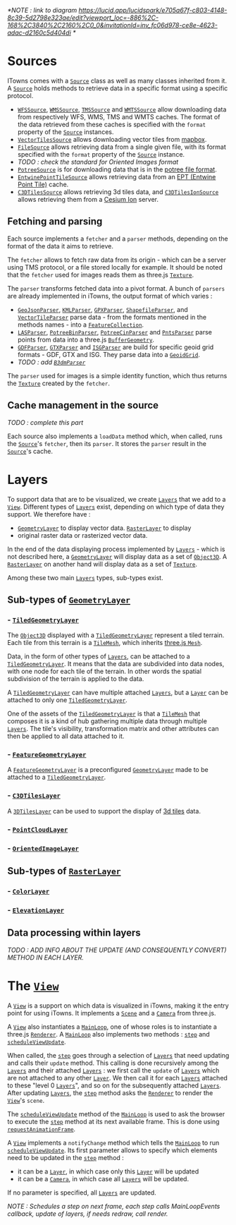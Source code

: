 _*NOTE : link to diagram
https://lucid.app/lucidspark/e705a67f-c803-4148-8c39-5d2798e323ae/edit?viewport_loc=-886%2C-168%2C3840%2C2160%2C0_0&invitationId=inv_fc06d978-ce8e-4623-adac-d2160c5d404di *_


# Sources

ITowns comes with a [`Source`]() class as well as many  classes
inherited from it. A [`Source`]() holds methods to retrieve data in a specific
format using a specific protocol.

- [`WFSSource`](), [`WMSSource`](), [`TMSSource`]() and [`WMTSSource`]() allow
	downloading data from respectively WFS, WMS, TMS and WMTS caches. The format
	of the data retrieved from these caches is specified with the `format`
	property of the [`Source`]() instances.
- [`VectorTilesSource`]() allows downloading vector tiles from [mapbox]().
- [`FileSource`]() allows retrieving data from a single given file, with its
	format specified with the `format` property of the [`Source`]() instance.
- _TODO : check the standard for Oriented Images format_
- [`PotreeSource`]() is for downloading data that is in the [potree file
	format](https://github.com/PropellerAero/potree-propeller-private/blob/master/docs/file_format.md).
- [`EntwinePointTileSource`]() allows retrieving data from an [EPT (Entwine
	Point Tile)]() cache.
- [`C3DTilesSource`]() allows retrieving 3d tiles data, and
	[`C3DTilesIonSource`]() allows retrieving them from a [Cesium Ion]() server.

## Fetching and parsing

Each source implements a `fetcher` and a `parser` methods, depending on the
format of the data it aims to retrieve.

The `fetcher` allows to fetch raw data from its origin - which can be a server
using TMS protocol, or a file stored locally for example. It should be noted
that the `fetcher` used for images reads them as three.js [`Texture`]().

The `parser` transforms fetched data into a pivot format. A bunch of `parsers`
are already implemented in iTowns, the output format of which varies :

- [`GeoJsonParser`](), [`KMLParser`](), [`GPXParser`](), [`ShapefileParser`](),
	and [`VectorTileParser`]() parse data - from the formats mentioned in the
	methods names - into a [`FeatureCollection`]().
- [`LASParser`](), [`PotreeBinParser`](), [`PotreeCinParser`]() and
	[`PntsParser`]() parse points from data into a three.js
	[`BufferGeometry`]().
- [`GDFParser`](), [`GTXParser`]() and [`ISGParser`]() are build for specific
	geoid grid formats - GDF, GTX and ISG. They parse data into a
	[`GeoidGrid`]().
- _*TODO : add [`B3dmParser`]()*_

The `parser` used for images is a simple identity function, which thus returns the
[`Texture`]() created by the `fetcher`.

## Cache management in the source

_*TODO : complete this part*_

Each source also implements a `loadData` method which, when called, runs the
[`Source`]()'s `fetcher`, then its `parser`. It stores the `parser` result in
the [`Source`]()'s cache.


# Layers

To support data that are to be visualized, we create [`Layers`]() that we add to
a [`View`](). Different types of [`Layers`]() exist, depending on which type of
data they support. We therefore have :
- [`GeometryLayer`]() to display vector data.  [`RasterLayer`]() to display
- original raster data or rasterized vector data.

In the end of the data displaying process implemented by [`Layers`]() - which is
not described here, a [`GeometryLayer`]() will display data as a set of
[`Object3D`](). A [`RasterLayer`]() on another hand will display data
as a set of [`Texture`]().

Among these two main [`Layers`]() types, sub-types exist.

## Sub-types of [`GeometryLayer`]()

### - [`TiledGeometryLayer`]()

The [`Object3D`]() displayed with a [`TiledGeometryLayer`]() represent a tiled
terrain. Each tile from this terrain is a [`TileMesh`](), which inherits
[three.js `Mesh`]().

Data, in the form of other types of [`Layers`](), can be attached to a
[`TiledGeometryLayer`](). It means that the data are subdivided into data nodes,
with one node for each tile of the terrain. In other words the spatial
subdivision of the terrain is applied to the data.

A [`TiledGeometryLayer`]() can have multiple attached [`Layers`](), but a
[`Layer`]() can be attached to only one [`TiledGeometryLayer`]().

One of the assets of the [`TiledGeometryLayer`]() is that a [`TileMesh`]() that
composes it is a kind of hub gathering multiple data through multiple
[`Layers`](). The tile's visibility, transformation matrix and other attributes
can then be applied to all data attached to it.

### - [`FeatureGeometryLayer`]()

A [`FeatureGeometryLayer`]() is a preconfigured [`GeometryLayer`]() made to be
attached to a [`TiledGeometryLayer`]().

### - [`C3DTilesLayer`]()

A [`3DTilesLayer`]() can be used to support the display of [3d tiles]() data.

### - [`PointCloudLayer`]()

### - [`OrientedImageLayer`]()

## Sub-types of [`RasterLayer`]()

### - [`ColorLayer`]()

### - [`ElevationLayer`]()

## Data processing within layers

_*TODO : ADD INFO ABOUT THE UPDATE (AND CONSEQUENTLY CONVERT) METHOD IN EACH
LAYER.*_



# The [`View`]()

A [`View`]() is a support on which data is visualized in iTowns, making it the
entry point for using iTowns. It implements a [`Scene`]() and a [`Camera`]()
from three.js.

A [`View`]() also instantiates a [`MainLoop`](), one of whose roles is to
instantiate a three.js [`Renderer`](). A [`MainLoop`]() also implements two
methods : [`step`]() and [`scheduleViewUpdate`]().

When called, the [`step`]() goes through a selection of [`Layers`]() that need
updating and calls their `update` method. This calling is done recursively
among the [`Layers`]() and their attached [`Layers`]() : we first call the
`update` of [`Layers`]() which are not attached to any other [`Layer`](). We
then call it for each [`Layers`]() attached to these "level 0 [`Layers`]()", and
so on for the subsequently attached [`Layers`](). After updating [`Layers`](),
the [`step`]() method asks the [`Renderer`]() to render the [`View`]()'s
`scene`.

The [`scheduleViewUpdate`]() method of the [`MainLoop`]() is used to ask the
browser to execute the [`step`]() method at its next available frame. This is
done using [`requestAnimationFrame`](https://developer.mozilla.org/en-US/docs/Web/API/window/requestAnimationFrame).

A [`View`]() implements a `notifyChange` method which tells the [`MainLoop`]()
to run [`scheduleViewUpdate`](). Its first parameter allows to specify which
elements need to be updated in the [`step`]() method :
- it can be a [`Layer`](), in which case only this [`Layer`]() will be updated
- it can be a [`Camera`](), in which case all [`Layers`]() will be updated.

If no parameter is specified, all [`Layers`]() are updated.




_*NOTE : Schedules a step on next frame, each step calls MainLoopEvents callback, update
of layers, if needs redraw, call render.*_

